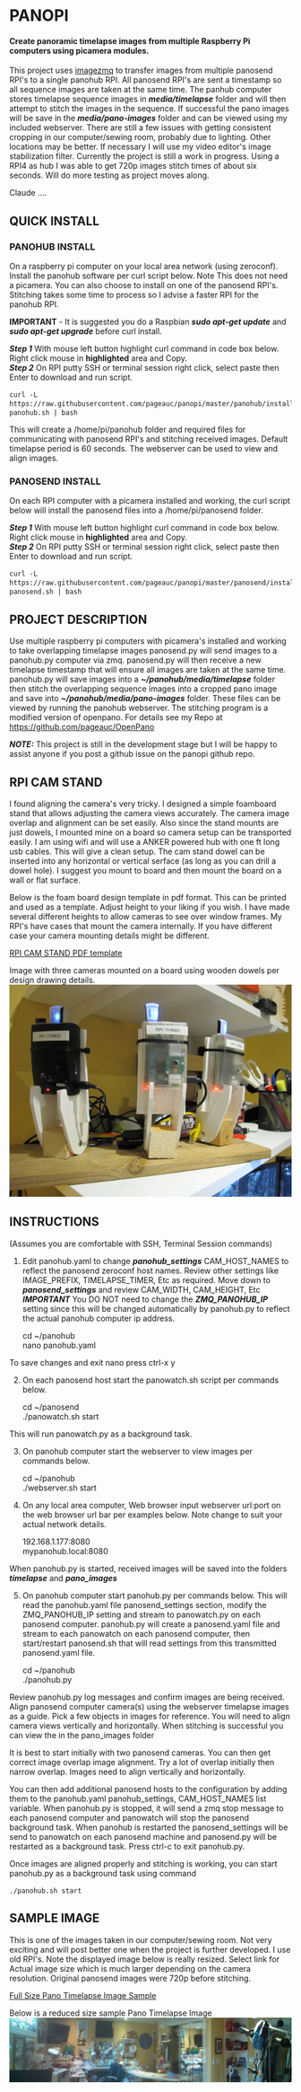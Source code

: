 # PANOPI
#### Create panoramic timelapse images from multiple Raspberry Pi computers using picamera modules.

This project uses [imagezmq](https://github.com/jeffbass/imagezmq) to transfer images from multiple panosend RPI's to a single panohub RPI. 
All panosend RPI's are sent a timestamp so all sequence images are taken at the same time. The panhub computer
stores timelapse sequence images in ***media/timelapse*** folder and will then attempt to stitch the images in the sequence.
If successful the pano images will be save in the ***media/pano-images*** folder and can be viewed using my included webserver.  There
are still a few issues with getting consistent cropping in our computer/sewing room, probably due to lighting. 
Other locations may be better. If necessary I will use my video editor's image stabilization filter. 
Currently the project is still a work in progress. Using a RPI4 as hub I was able to get 720p images stitch times of about six seconds.
Will do more testing as project moves along.

Claude ....

## QUICK INSTALL

### PANOHUB INSTALL
On a raspberry pi computer on your local area network (using zeroconf). Install the panohub software per curl
script below.  Note This does not need a picamera.  You can also choose to install on one of the
panosend RPI's. Stitching takes some time to process so I advise a faster RPI for the panohub RPI.

**IMPORTANT** - It is suggested you do a Raspbian ***sudo apt-get update*** and ***sudo apt-get upgrade***
before curl install.

***Step 1*** With mouse left button highlight curl command in code box below. Right click mouse in **highlighted** area and Copy.    
***Step 2*** On RPI putty SSH or terminal session right click, select paste then Enter to download and run script.

    curl -L https://raw.githubusercontent.com/pageauc/panopi/master/panohub/install-panohub.sh | bash

This will create a /home/pi/panohub folder and required files for communicating with panosend RPI's and 
stitching received images.  Default timelapse period is 60 seconds.  The webserver can be used to
view and align images.  

### PANOSEND INSTALL
On each RPI computer with a picamera installed and working, the curl script below will install the panosend files
into a /home/pi/panosend folder.

***Step 1*** With mouse left button highlight curl command in code box below. Right click mouse in **highlighted** area and Copy.    
***Step 2*** On RPI putty SSH or terminal session right click, select paste then Enter to download and run script.

    curl -L https://raw.githubusercontent.com/pageauc/panopi/master/panosend/install-panosend.sh | bash

## PROJECT DESCRIPTION

Use multiple raspberry pi computers with picamera's installed and working to take overlapping timelapse images
panosend.py will send images to a panohub.py computer via zmq. panosend.py will then receive a new timelapse timestamp
that will ensure all images are taken at the same time. panohub.py will save images into
a ***~/panohub/media/timelapse*** folder then stitch the overlapping sequence images into a cropped pano image and save
into ***~/panohub/media/pano-images*** folder.  These files can be viewed by running the panohub webserver.
The stitching program is a modified version of openpano.  For details see my Repo at https://github.com/pageauc/OpenPano

***NOTE:***  This project is still in the development stage but I will be happy to assist anyone
if you post a github issue on the panopi github repo.

## RPI CAM STAND 
I found aligning the camera's very tricky.  I designed a simple foamboard stand that allows adjusting the
camera views accurately. The camera image overlap and alignment can be set easily.  Also since the stand
mounts are just dowels, I mounted mine on a board so camera setup can be transported easily.  I am using wifi
and will use a ANKER powered hub with one ft long usb cables. This will give a clean setup. The cam stand
dowel can be inserted into any horizontal or vertical serface (as long as you can drill a dowel hole). I suggest
you mount to board and then mount the board on a wall or flat surface.

Below is the foam board design template in pdf format. This can be printed and used as a template. Adjust height to your liking
if you wish.  I have made several different heights to allow cameras to see over window frames.  My RPI's have cases that mount the
 camera internally. If you have different case your camera mounting details might be different.

[RPI CAM STAND PDF template](https://github.com/pageauc/panopi/blob/master/rpi-stand.pdf)    

Image with three cameras mounted on a board using wooden dowels per design drawing details.  
![RPI CAM STAND](https://github.com/pageauc/panopi/blob/master/rpi-stand.png)

## INSTRUCTIONS 
(Assumes you are comfortable with SSH, Terminal Session commands)

1. Edit panohub.yaml to change ***panohub_settings*** CAM_HOST_NAMES to reflect the panosend zeroconf host names.
Review other settings like IMAGE_PREFIX, TIMELAPSE_TIMER, Etc as required. 
Move down to ***panosend_settings*** and review CAM_WIDTH, CAM_HEIGHT, Etc
***IMPORTANT*** You DO NOT need to change the ***ZMQ_PANOHUB_IP*** setting since this will
be changed automatically by panohub.py to reflect the actual panohub computer ip address.    
  
    cd ~/panohub    
    nano panohub.yaml

To save changes and exit nano press ctrl-x y     

2. On each panosend host start the panowatch.sh script per commands below.       

    cd ~/panosend    
    ./panowatch.sh start  

This will run panowatch.py as a background task.

3. On panohub computer start the webserver to view images per commands below.    

    cd ~/panohub    
    ./webserver.sh start

4. On any local area computer, Web browser input webserver url:port on the web browser
url bar per examples below.  Note change to suit your actual network details.    

    192.168.1.177:8080    
    mypanohub.local:8080

When panohub.py is started, received images will be saved into the folders ***timelapse*** and ***pano_images***
    
5. On panohub computer start panohub.py per commands below.  This will read the panohub.yaml file panosend_settings
section, modify the ZMQ_PANOHUB_IP setting and stream to panowatch.py on each panosend computer.
panohub.py will create a panosend.yaml file and stream to each panowatch on each panosend computer, 
then start/restart panosend.sh that will read settings from this transmitted panosend.yaml file.       

    cd ~/panohub    
    ./panohub.py

Review panohub.py log messages and confirm images are being received.     
Align panosend computer camera(s) using the webserver timelapse images as a guide. Pick a
few objects in images for reference. You will need to align camera views vertically and horizontally.
When stitching is successful you can view the in the pano_images folder
 
It is best to start initially with two panosend cameras. You can then get 
correct image overlap image alignment.  Try a lot of overlap initially then narrow overlap.
Images need to align vertically and horizontally.

You can then add additional panosend hosts to the configuration by
adding them to the panohub.yaml panohub_settings, CAM_HOST_NAMES list variable.
When panohub.py is stopped, it will send a zmq stop message to each panosend computer and panowatch will
stop the panosend background task. When panohub is restarted the panosend_settings will be send to panowatch
on each panosend machine and panosend.py will be restarted as a background task.
Press ctrl-c to exit panohub.py.

Once images are aligned properly and stitching is working, you can start panohub.py 
as a background task using command 

    ./panohub.sh start  

## SAMPLE IMAGE
This is one of the images taken in our computer/sewing room.  Not very exciting and will post better one
when the project is further developed.  I use old RPI's.  Note the displayed image below is really resized.
Select link for Actual image size which is much larger depending on the camera resolution.
Original panosend images were 720p before stitching.

[Full Size Pano Timelapse Image Sample](https://github.com/pageauc/panopi/blob/master/pano-tl-1284.jpg)   

Below is a reduced size sample Pano Timelapse Image    
![Small Pano image Sample](https://github.com/pageauc/panopi/blob/master/pano-tl-1284.jpg)
